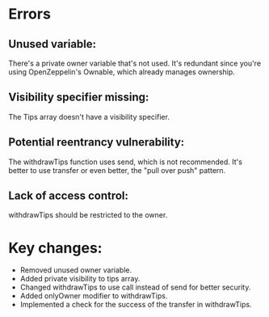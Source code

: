 # Errors

## Unused variable:
There's a private owner variable that's not used. It's redundant since you're using OpenZeppelin's Ownable, which already manages ownership.

## Visibility specifier missing:
The Tips array doesn't have a visibility specifier.

## Potential reentrancy vulnerability:
The withdrawTips function uses send, which is not recommended. It's better to use transfer or even better, the "pull over push" pattern.

## Lack of access control:
withdrawTips should be restricted to the owner.

# Key changes:

- Removed unused owner variable.
- Added private visibility to tips array.
- Changed withdrawTips to use call instead of send for better security.
- Added onlyOwner modifier to withdrawTips.
- Implemented a check for the success of the transfer in withdrawTips.

